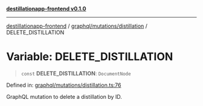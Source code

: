 [**destillationapp-frontend v0.1.0**](../../../../README.md)

***

[destillationapp-frontend](../../../../modules.md) / [graphql/mutations/distillation](../README.md) / DELETE\_DISTILLATION

# Variable: DELETE\_DISTILLATION

> `const` **DELETE\_DISTILLATION**: `DocumentNode`

Defined in: [graphql/mutations/distillation.ts:76](https://github.com/DestillApp/main/blob/76aba95a5d8c1d9174ebde73d7b50f0ea64b491a/frontend/src/graphql/mutations/distillation.ts#L76)

GraphQL mutation to delete a distillation by ID.
